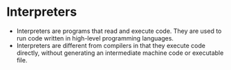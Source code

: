 # Interpreters 
* Interpreters are programs that read and execute code. They are used to run code written in high-level programming languages.
* Interpreters are different from compilers in that they execute code directly, without generating an intermediate machine code or executable file.